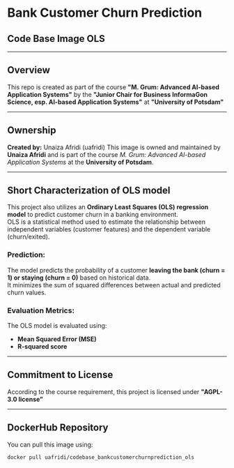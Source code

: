 # Bank Customer Churn Prediction
## Code Base Image OLS

---

## Overview

This repo is created as part of the course **"M. Grum: Advanced AI-based Application Systems"** by the **"Junior Chair for Business InformaGon Science, esp. AI-based Application Systems"** at **"University of Potsdam"**

---

## Ownership

**Created by:** Unaiza Afridi (uafridi)
This image is owned and maintained by **Unaiza Afridi** and is part of the course *M. Grum: Advanced AI-based Application Systems* at the **University of Potsdam**.

---

## Short Characterization of OLS model

This project also utilizes an **Ordinary Least Squares (OLS) regression model** to predict customer churn in a banking environment.  
OLS is a statistical method used to estimate the relationship between independent variables (customer features) and the dependent variable (churn/exited). 

### **Prediction:**
The model predicts the probability of a customer **leaving the bank (churn = 1) or staying (churn = 0)** based on historical data.  
It minimizes the sum of squared differences between actual and predicted churn values.

### **Evaluation Metrics:**
The OLS model is evaluated using:
- **Mean Squared Error (MSE)**
- **R-squared score**

---

## Commitment to License

According to the course requirement, this project is licensed under **"AGPL-3.0 license"**

---

## DockerHub Repository
You can pull this image using:
```bash
docker pull uafridi/codebase_bankcustomerchurnprediction_ols

